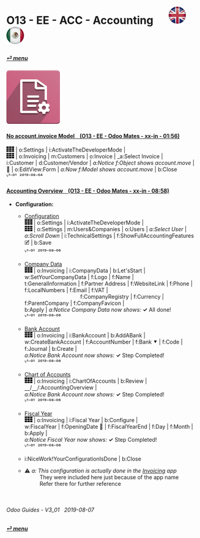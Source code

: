 # O13 - EE - ACC - Accounting &nbsp;&nbsp;&nbsp;&nbsp; [![en-uk](/doc/img/en-uk_flag_button_small.png)](/en-uk/o13/ee/acc/en-uk-o13-ee-acc-accounting-guides.md) [ ![es-mx](/doc/img/es-mx_flag_button_small.png)](/es-mx/o13/ee/acc/es-mx-o13-ee-acc-accounting-guides.md)
#### [_&#x23CE; menu_](/en-uk/o13/ee/en-uk-o13-ee-guides-menu.md)  
### ![acc](/doc/img/account_accountant.png)
[ⱽ¹²³⁴⁵⁶⁷⁸⁹⁰⁻]: # (ⱽ¹²³⁴⁵⁶⁷⁸⁹⁰⁻)

#### [No account.invoice Model &nbsp;&nbsp; (O13 - EE - Odoo Mates - xx-in - 01:56)](https://youtube.com/embed/Ap7IPh23rsQ?autoplay=1&start=6&end=60&rel=0)
![apps](/doc/img/apps.png) | o:Settings | i:ActivateTheDeveloperMode |  
![apps](/doc/img/apps.png) | o:Invoicing | m:Customers | o:Invoice | _a:Select Invoice |  
i:Customer | d:Customer/Vendor | _a:Notice f:Object shows account.move_ |  
&#x1F41E; | o:EditView:Form | _a:Now f:Model shows account.move_ | b:Close  
ⱽ¹⁻⁰¹ &nbsp;²⁰¹⁹⁻⁰⁸⁻⁰⁴

#### [Accounting Overview &nbsp;&nbsp; (O13 - EE - Odoo Mates - xx-in - 08:58)](https://youtube.com/embed/hA6KSbR7YVI?autoplay=1&start=6&end=58&rel=0&nocount)
[***Sync***]: # (o13-ee-inv-invoicing-guides)  

- **Configuration:**
  - [Configuration](https://youtube.com/embed/hA6KSbR7YVI?autoplay=1&start=6&end=54&rel=0)  
    ![apps](/doc/img/apps.png) | o:Settings | i:ActivateTheDeveloperMode |  
    ![apps](/doc/img/apps.png) | o:Settings | m:Users&Companies | o:Users | _a:Select User_ |  
    _a:Scroll Down_ | i:TechnicalSettings | f:ShowFullAccountingFeatures &#x1F5F9; | b:Save  
    ⱽ¹⁻⁰¹ &nbsp;²⁰¹⁹⁻⁰⁸⁻⁰⁶

  - [Company Data](https://youtube.com/embed/hA6KSbR7YVI?autoplay=1&start=55&end=79&rel=0)  
    ![apps](/doc/img/apps.png) | o:Invoicing | i:CompanyData | b:Let'sStart |  
    w:SetYourCompanyData | f:Logo | f:Name |  
    t:GeneralInformation | f:Partner Address | f:WebsiteLink | f:Phone | f:LocalNumbers | f:Email | f:VAT |  
    &nbsp;&nbsp;&nbsp;&nbsp;&nbsp;&nbsp;&nbsp;&nbsp;&nbsp;&nbsp;&nbsp;&nbsp;&nbsp;&nbsp;&nbsp;&nbsp;&nbsp;
    &nbsp;&nbsp;&nbsp;&nbsp;&nbsp;&nbsp;&nbsp;&nbsp;&nbsp;&nbsp;&nbsp;&nbsp;&nbsp;&nbsp;&nbsp;&nbsp;&nbsp;&nbsp;
    f:CompanyRegistry | f:Currency | f:ParentCompany | f:CompanyFavicon |  
    b:Apply | _a:Notice Company Data now shows:_ **&#x2713;** All done!  
    ⱽ¹⁻⁰¹ &nbsp;²⁰¹⁹⁻⁰⁸⁻⁰⁶

  - [Bank Account](https://youtube.com/embed/hA6KSbR7YVI?autoplay=1&start=80&end=92&rel=0)  
    ![apps](/doc/img/apps.png) | o:Invoicing | i:BankAccount | b:AddABank |  
    w:CreateBankAccount | f:AccountNumber | f:Bank &#x2BC6; | f:Code | f:Journal | b:Create |  
    _a:Notice Bank Account now shows:_ **&#x2713;** Step Completed!  
    ⱽ¹⁻⁰¹ &nbsp;²⁰¹⁹⁻⁰⁸⁻⁰⁶

  - [Chart of Accounts](https://youtube.com/embed/hA6KSbR7YVI?autoplay=1&start=93&end=100&rel=0)  
    ![apps](/doc/img/apps.png) | o:Invoicing | i:ChartOfAccounts | b:Review |  
    &#x23BD;/&#x23BD;/:AccountingOverview |  
    _a:Notice Bank Account now shows:_ **&#x2713;** Step Completed!  
    ⱽ¹⁻⁰¹ &nbsp;²⁰¹⁹⁻⁰⁸⁻⁰⁶

  - [Fiscal Year](https://youtube.com/embed/hA6KSbR7YVI?autoplay=1&start=100&end=108&rel=0)  
    ![apps](/doc/img/apps.png) | o:Invoicing | i:Fiscal Year | b:Configure |  
    w:FiscalYear | f:OpeningDate &#x1F4C5; | f:FiscalYearEnd | f:Day | f:Month | b:Apply |  
    _a:Notice Fiscal Year now shows:_ **&#x2713;** Step Completed!  
    ⱽ¹⁻⁰¹ &nbsp;²⁰¹⁹⁻⁰⁸⁻⁰⁶
  
  - i:NiceWork!YourConfigurationIsDone | b:Close  

  - &#x26A0; _a: This configuration is actually done in the [Invoicing](/en-uk/o13/ee/inv/en-uk-o13-ee-inv-invoicing-guides.md#accounting-overview--o13---ee---odoo-mates---xx-in---0858) app_  
    &nbsp;&nbsp;&nbsp;&nbsp;&nbsp;&nbsp;&nbsp;&nbsp;&nbsp;&nbsp;They were included here just because of the app name  
    &nbsp;&nbsp;&nbsp;&nbsp;&nbsp;&nbsp;&nbsp;&nbsp;&nbsp;&nbsp;Refer there for further reference  


<br>

###### Odoo Guides - V3_01 &nbsp; 2019-08-07  
**[_&#x23CE; menu_](/en-uk/o13/ee/en-uk-o13-ee-guides-menu.md)**  
